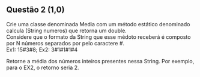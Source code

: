 ## Questão 2 (1,0) 
Crie uma classe denominada Media com um método estático denominado calcula (String numeros) que retorna um double.  
Considere que o formato da String que esse médoto receberá é composto por N números separados por pelo caractere #. \
Ex1: 15#3#8; Ex2: 3#1#1#1#4

Retorne a média dos números inteiros presentes nessa String. Por exemplo, para o EX2, o retorno seria 2.
